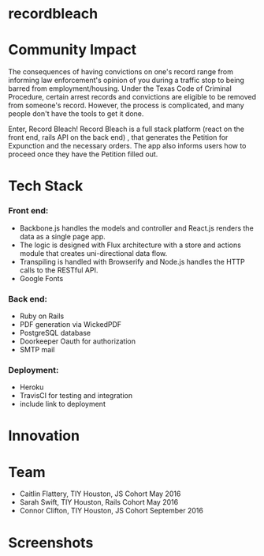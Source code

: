 # recordbleach
# Community Impact
The consequences of having convictions on one's record range from informing law enforcement's opinion of you during a traffic stop to being barred from employment/housing. Under the Texas Code of Criminal Procedure, certain arrest records and convictions are eligible to be removed from someone's record. However, the process is complicated, and many people don't have the tools to get it done.

Enter, Record Bleach! Record Bleach is a full stack platform (react on the front end, rails API on the back end) , that generates the Petition for Expunction and the necessary orders. The app also informs users how to proceed once they have the Petition filled out.

# Tech Stack
### Front end: 
- Backbone.js handles the models and controller and React.js renders the data as a single page app. 
- The logic is designed with Flux architecture with a store and actions module that creates uni-directional data flow.  
- Transpiling is handled with Browserify and Node.js handles the HTTP calls to the RESTful API. 
- Google Fonts

### Back end: 
- Ruby on Rails
- PDF generation via WickedPDF
- PostgreSQL database
- Doorkeeper Oauth for authorization
- SMTP mail 

### Deployment: 
- Heroku
- TravisCI for testing and integration 
- include link to deployment

# Innovation

# Team
- Caitlin Flattery, TIY Houston, JS Cohort May 2016
-  Sarah Swift, TIY Houston, Rails Cohort May 2016
-  Connor Clifton, TIY Houston, JS Cohort September 2016
# Screenshots
